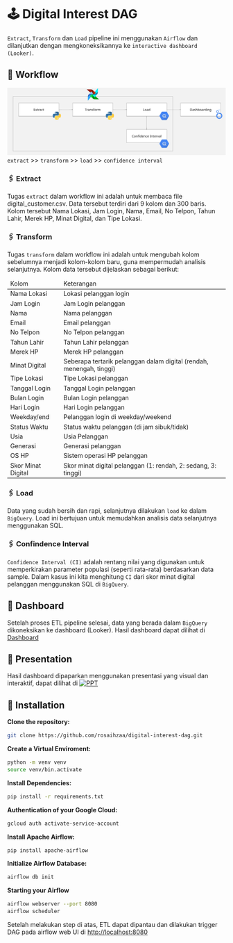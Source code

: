 # 🕹️ Digital Interest DAG

`Extract`, `Transform` dan `Load` pipeline ini menggunakan `Airflow` dan dilanjutkan dengan mengkoneksikannya ke `interactive dashboard (Looker)`.

## 🔗 Workflow
![Image](ETLDigital.jpg)
`extract` >> `transform` >> `load` >> `confidence interval`

### 🖇️ Extract
Tugas `extract` dalam workflow ini adalah untuk membaca file digital_customer.csv. Data tersebut terdiri dari 9 kolom dan 300 baris. Kolom tersebut Nama Lokasi,	Jam Login,	Nama,	Email,	No Telpon,	Tahun Lahir,	Merek HP,	Minat Digital, dan	Tipe Lokasi.

### 🖇️ Transform
Tugas `transform` dalam workflow ini adalah untuk mengubah kolom sebelumnya menjadi kolom-kolom baru, guna mempermudah analisis selanjutnya. Kolom data tersebut dijelaskan sebagai berikut:
<table>
    <thead>
      <tr>
        <td>Kolom</td>
        <td>Keterangan</td>
      </tr>
    </thead>
    <tbody>
    <tr>
      <td>Nama Lokasi</td>
      <td>Lokasi pelanggan login</td>
    </tr>
    <tr>
      <td>Jam Login</td>
      <td>Jam Login pelanggan</td>
    </tr>
    <tr>
      <td>Nama</td>
      <td>Nama pelanggan</td>
    </tr>
    <tr>
      <td>Email</td>
      <td>Email pelanggan</td>
    </tr>
    <tr>
      <td>No Telpon</td>
      <td>No Telpon pelanggan</td>
    </tr>
    <tr>
      <td>Tahun Lahir</td>
      <td>Tahun Lahir pelanggan</td>
    </tr>
    <tr>
      <td>Merek HP</td>
      <td>Merek HP pelanggan</td>
    </tr>
    <tr>
      <td>Minat Digital</td>
      <td>Seberapa tertarik pelanggan dalam digital (rendah, menengah, tinggi)</td>
    </tr>
    <tr>
      <td>Tipe Lokasi</td>
      <td>Tipe Lokasi pelanggan</td>
    </tr>
    <tr>
      <td>Tanggal Login</td>
      <td>Tanggal Login pelanggan</td>
    </tr>
    <tr>
      <td>Bulan Login</td>
      <td>Bulan Login pelanggan</td>
    </tr>
    <tr>
      <td>Hari Login</td>
      <td>Hari Login pelanggan</td>
    </tr>
    <tr>
      <td>Weekday/end</td>
      <td>Pelanggan login di weekday/weekend</td>
    </tr>
    <tr>
      <td>Status Waktu</td>
      <td>Status waktu pelanggan (di jam sibuk/tidak)</td>
    </tr>
    <tr>
      <td>Usia</td>
      <td>Usia Pelanggan</td>
    </tr>
    <tr>
      <td>Generasi</td>
      <td>Generasi pelanggan</td>
    </tr>
    <tr>
      <td>OS HP</td>
      <td>Sistem operasi HP pelanggan</td>
    </tr>
    <tr>
      <td>Skor Minat Digital</td>
      <td>Skor minat digital pelanggan (1: rendah, 2: sedang, 3: tinggi)</td>
    </tr>
    </tbody>
</table>

### 🖇️ Load
Data yang sudah bersih dan rapi, selanjutnya dilakukan `load` ke dalam `BigQuery`. Load ini bertujuan untuk memudahkan analisis data selanjutnya menggunakan SQL.

### 🖇️ Confindence Interval
`Confidence Interval (CI)` adalah rentang nilai yang digunakan untuk memperkirakan parameter populasi (seperti rata-rata) berdasarkan data sample.
Dalam kasus ini kita menghitung `CI` dari skor minat digital pelanggan menggunakan SQL di `BigQuery`.

## 🔗 Dashboard
Setelah proses ETL pipeline selesai, data yang berada dalam `BigQuery` dikoneksikan ke dashboard (Looker). Hasil dashboard dapat dilihat di [Dashboard](https://lookerstudio.google.com/reporting/c3e65a4c-1272-45c4-a8ae-c356bfd299ad) 

## 🔗 Presentation
Hasil dashboard dipaparkan menggunakan presentasi yang visual dan interaktif, dapat dilihat di [![PPT](https://img.shields.io/badge/View-PPT-green?logo=google-drive)](https://www.canva.com/design/DAGlp-HZa5Y/hcUdnfjyuLiqn015bE7c4A/edit?utm_content=DAGlp-HZa5Y&utm_campaign=designshare&utm_medium=link2&utm_source=sharebutton)

## 🔗 Installation
  **Clone the repository:**
  ```bash
  git clone https://github.com/rosaihzaa/digital-interest-dag.git
  ```
  **Create a Virtual Enviroment:**
  ```bash
  python -m venv venv
  source venv/bin.activate
  ```
  **Install Dependencies:**
  ```bash
  pip install -r requirements.txt
  ```
  **Authentication of your Google Cloud:**
  ```bash
  gcloud auth activate-service-account
  ```
  **Install Apache Airflow:**
  ```bash
  pip install apache-airflow
  ```
  **Initialize Airflow Database:**
  ```bash
  airflow db init
  ```
  **Starting your Airflow**
  ```bash
  airflow webserver --port 8080
  airflow scheduler
  ```
  Setelah melakukan step di atas, ETL dapat dipantau dan dilakukan trigger DAG pada airflow web UI di [http://localhost:8080](http://localhost:8080)



